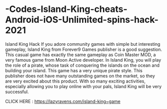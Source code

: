 # -Codes-Island-King-cheats-Android-iOS-Unlimited-spins-hack-2021

Island King Hack If you adore community games with simple but interesting gameplay, Island King from Forever9 Games publisher is a good suggestion. This casual game has exactly the same gameplay as Coin Master MOD, a very famous game from Moon Active developer. In Island King, you will play the role of a pirate, whose task of conquering the islands on the ocean and building your island. This game has a very unique pirate style. This publisher does not have many outstanding games on the market, so they are very excited about this product. With so many exciting activities, especially allowing you to play online with your pals, Island King will be very successful.

CLICK HERE : https://lazyravens.com/island-king~game
